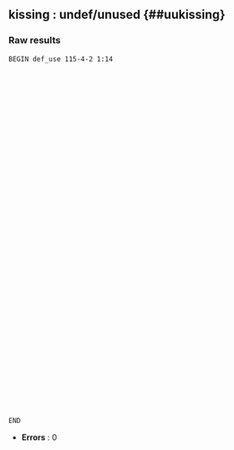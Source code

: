 ## kissing : undef/unused {##uukissing}
### Raw results


~~~
BEGIN def_use 115-4-2 1:14













































END
~~~

* **Errors** : 0

